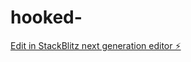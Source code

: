 # hooked-

[Edit in StackBlitz next generation editor ⚡️](https://stackblitz.com/~/github.com/kgoli1/hooked-)